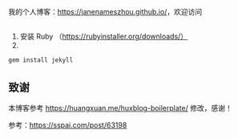 
我的个人博客：<https://janenameszhou.github.io/>，欢迎访问

## 

1. 安装 Ruby （https://rubyinstaller.org/downloads/）
2. 
```bash
gem install jekyll
```

## 致谢

本博客参考 https://huangxuan.me/huxblog-boilerplate/ 修改，感谢！ 


参考：https://sspai.com/post/63198